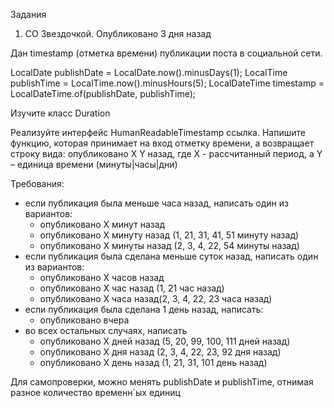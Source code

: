Задания

1. СО Звездочкой. Опубликовано 3 дня назад
   
Дан timestamp (отметка времени) публикации поста в социальной сети.

LocalDate publishDate = LocalDate.now().minusDays(1);
LocalTime publishTime = LocalTime.now().minusHours(5);
LocalDateTime timestamp = LocalDateTime.of(publishDate, publishTime);

Изучите класс Duration

Реализуйте интерфейс HumanReadableTimestamp ссылка. Напишите функцию,
которая принимает на вход отметку времени, а возвращает строку вида:
опубликовано X Y назад, где X - рассчитанный период, а Y – единица времени
(минуты|часы|дни)

Требования:
- если публикация была меньше часа назад, написать один из вариантов:
   - опубликовано X минут назад
   - опубликовано X минуту назад (1, 21, 31, 41, 51 минуту назад)
   - опубликовано X минуты назад (2, 3, 4, 22, 54 минуты назад)
- если публикация была сделана меньше суток назад, написать один из
вариантов:
   - опубликовано X часов назад
   - опубликовано X час назад (1, 21 час назад)
   - опубликовано X часа назад(2, 3, 4, 22, 23 часа назад)
- если публикация была сделана 1 день назад, написать:
   - опубликовано вчера
- во всех остальных случаях, написать
   - опубликовано X дней назад (5, 20, 99, 100, 111 дней назад)
   - опубликовано X дня назад (2, 3, 4, 22, 23, 92 дня назад)
   - опубликовано X день назад (1, 21, 31, 101 день назад)
     
Для самопроверки, можно менять publishDate и publishTime, отнимая разное количество временн`ых единиц
